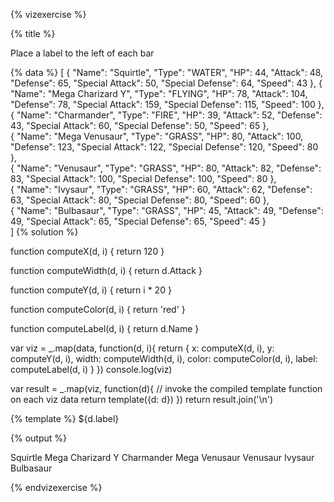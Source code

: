 {% vizexercise %}

{% title %}

Place a label to the left of each bar

{% data %}
[
  {
    "Name": "Squirtle",
    "Type": "WATER",
    "HP": 44,
    "Attack": 48,
    "Defense": 65,
    "Special Attack": 50,
    "Special Defense": 64,
    "Speed": 43
  },
  {
    "Name": "Mega Charizard Y",
    "Type": "FLYING",
    "HP": 78,
    "Attack": 104,
    "Defense": 78,
    "Special Attack": 159,
    "Special Defense": 115,
    "Speed": 100
  },  
  {
    "Name": "Charmander",
    "Type": "FIRE",
    "HP": 39,
    "Attack": 52,
    "Defense": 43,
    "Special Attack": 60,
    "Special Defense": 50,
    "Speed": 65
  },  
  {
    "Name": "Mega Venusaur",
    "Type": "GRASS",
    "HP": 80,
    "Attack": 100,
    "Defense": 123,
    "Special Attack": 122,
    "Special Defense": 120,
    "Speed": 80
  },  
  {
    "Name": "Venusaur",
    "Type": "GRASS",
    "HP": 80,
    "Attack": 82,
    "Defense": 83,
    "Special Attack": 100,
    "Special Defense": 100,
    "Speed": 80
  },    
  {
    "Name": "Ivysaur",
    "Type": "GRASS",
    "HP": 60,
    "Attack": 62,
    "Defense": 63,
    "Special Attack": 80,
    "Special Defense": 80,
    "Speed": 60
  },    
  {
    "Name": "Bulbasaur",
    "Type": "GRASS",
    "HP": 45,
    "Attack": 49,
    "Defense": 49,
    "Special Attack": 65,
    "Special Defense": 65,
    "Speed": 45
  }  
]
{% solution %}

function computeX(d, i) {
    return 120
}

function computeWidth(d, i) {
    return d.Attack
}

function computeY(d, i) {
    return i * 20
}

function computeColor(d, i) {
    return 'red'
}

function computeLabel(d, i) {
    return d.Name
}

var viz = _.map(data, function(d, i){
            return {
                x: computeX(d, i),
                y: computeY(d, i),
                width: computeWidth(d, i),
                color: computeColor(d, i),
                label: computeLabel(d, i) 
            }
         })
console.log(viz)

var result = _.map(viz, function(d){
         // invoke the compiled template function on each viz data
         return template({d: d})
     })
return result.join('\n')

{% template %}
<g transform="translate(0 ${d.y})">
    <rect
         x = "${d.x}"
         width="${d.width}"
         height="20"
         style="fill:${d.color};
                stroke-width:3;
                stroke:rgb(0,0,0)" />
    <text transform="translate(0 15)">
        ${d.label}
    </text>
</g>

{% output %}

<g transform="translate(0 0)">
    <rect
         x="120"
         width="48"
         height="20"
         style="fill:red;
                stroke-width:3;
                stroke:rgb(0,0,0)" />
    <text transform="translate(0 15)">
        Squirtle
    </text>
</g>
<g transform="translate(0 20)">
    <rect
         x="120"
         width="104"
         height="20"
         style="fill:red;
                stroke-width:3;
                stroke:rgb(0,0,0)" />
    <text transform="translate(0 15)">
        Mega Charizard Y
    </text>
</g>
<g transform="translate(0 40)">
    <rect
         x="120"
         width="52"
         height="20"
         style="fill:red;
                stroke-width:3;
                stroke:rgb(0,0,0)" />
    <text transform="translate(0 15)">
        Charmander
    </text>
</g>
<g transform="translate(0 60)">
    <rect
         x="120"
         width="100"
         height="20"
         style="fill:red;
                stroke-width:3;
                stroke:rgb(0,0,0)" />
    <text transform="translate(0 15)">
        Mega Venusaur
    </text>
</g>
<g transform="translate(0 80)">
    <rect
         x="120"
         width="82"
         height="20"
         style="fill:red;
                stroke-width:3;
                stroke:rgb(0,0,0)" />
    <text transform="translate(0 15)">
        Venusaur
    </text>
</g>
<g transform="translate(0 100)">
    <rect
         x="120"
         width="62"
         height="20"
         style="fill:red;
                stroke-width:3;
                stroke:rgb(0,0,0)" />
    <text transform="translate(0 15)">
        Ivysaur
    </text>
</g>
<g transform="translate(0 120)">
    <rect
         x="120"
         width="49"
         height="20"
         style="fill:red;
                stroke-width:3;
                stroke:rgb(0,0,0)" />
    <text transform="translate(0 15)">
        Bulbasaur
    </text>
</g>

{% endvizexercise %}
